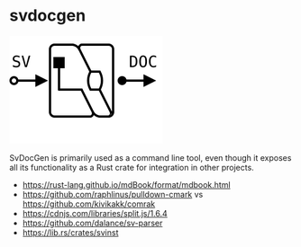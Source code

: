 # svdocgen

![Logo](assets/images/logo.svg)

SvDocGen is primarily used as a command line tool,
even though it exposes all its functionality as a Rust crate
for integration in other projects.

- https://rust-lang.github.io/mdBook/format/mdbook.html
- https://github.com/raphlinus/pulldown-cmark vs https://github.com/kivikakk/comrak
- https://cdnjs.com/libraries/split.js/1.6.4
- https://github.com/dalance/sv-parser
- https://lib.rs/crates/svinst